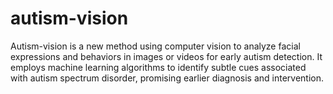# autism-vision
Autism-vision is a new method using computer vision to analyze facial expressions and behaviors in images or videos for early autism detection. It employs machine learning algorithms to identify subtle cues associated with autism spectrum disorder, promising earlier diagnosis and intervention. 
